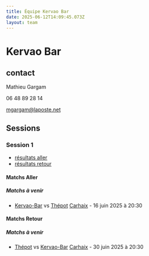 ```yaml
---
title: Équipe Kervao Bar
date: 2025-06-12T14:09:45.073Z
layout: team
---
```


# Kervao Bar



## contact 

Mathieu Gargam

06 48 89 28 14 

mgargam@laposte.net

## Sessions

### Session 1
- [résultats aller ](/scores/session-1/groupe-1/aller/)
- [résultats retour](/scores/session-1/groupe-1/retour/)

#### Matchs Aller

##### Matchs à venir

- [Kervao-Bar](/teams/Kervao-Bar) vs [Thépot](/teams/Thépot) [Carhaix](/stades/Carhaix) - 16 juin 2025 à 20:30

#### Matchs Retour

##### Matchs à venir

- [Thépot](/teams/Thépot) vs [Kervao-Bar](/teams/Kervao-Bar) [Carhaix](/stades/Carhaix) - 30 juin 2025 à 20:30

